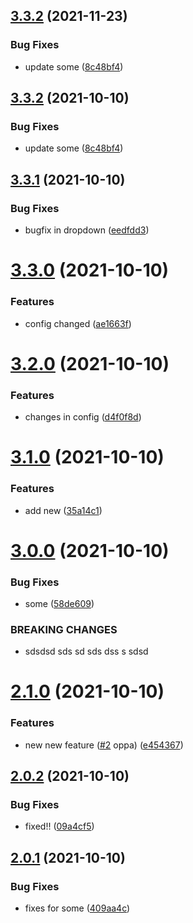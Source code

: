## [3.3.2](https://github.com/AndyKIron/semantic-release-test/compare/v3.3.1...v3.3.2) (2021-11-23)


### Bug Fixes

* update some ([8c48bf4](https://github.com/AndyKIron/semantic-release-test/commit/8c48bf4a6489217c6a6ee8e5405078036d1a7bf4))

## [3.3.2](https://github.com/AndyKIron/semantic-release-test/compare/v3.3.1...v3.3.2) (2021-10-10)


### Bug Fixes

* update some ([8c48bf4](https://github.com/AndyKIron/semantic-release-test/commit/8c48bf4a6489217c6a6ee8e5405078036d1a7bf4))

## [3.3.1](https://github.com/AndyKIron/semantic-release-test/compare/v3.3.0...v3.3.1) (2021-10-10)


### Bug Fixes

* bugfix in dropdown ([eedfdd3](https://github.com/AndyKIron/semantic-release-test/commit/eedfdd3032b92fb8b65aa1b9409ac8d066a4e4da))

# [3.3.0](https://github.com/AndyKIron/semantic-release-test/compare/v3.2.0...v3.3.0) (2021-10-10)


### Features

* config changed ([ae1663f](https://github.com/AndyKIron/semantic-release-test/commit/ae1663f00d205f8ad4c4885fcd6719bc9705b122))

# [3.2.0](https://github.com/AndyKIron/semantic-release-test/compare/v3.1.0...v3.2.0) (2021-10-10)


### Features

* changes in config ([d4f0f8d](https://github.com/AndyKIron/semantic-release-test/commit/d4f0f8d9f2ffa00be3ac775011b8d9c04ce41185))

# [3.1.0](https://github.com/AndyKIron/semantic-release-test/compare/v3.0.0...v3.1.0) (2021-10-10)


### Features

* add new ([35a14c1](https://github.com/AndyKIron/semantic-release-test/commit/35a14c14d1bb81258fe89bb39f0f84c07d96a202))

# [3.0.0](https://github.com/AndyKIron/semantic-release-test/compare/v2.1.0...v3.0.0) (2021-10-10)


### Bug Fixes

* some ([58de609](https://github.com/AndyKIron/semantic-release-test/commit/58de609d8188a15b9191dff9b4d58ca894a94a8e))


### BREAKING CHANGES

* sdsdsd sds sd sds dss s sdsd

# [2.1.0](https://github.com/AndyKIron/semantic-release-test/compare/v2.0.2...v2.1.0) (2021-10-10)


### Features

* new new feature ([#2](https://github.com/AndyKIron/semantic-release-test/issues/2) oppa) ([e454367](https://github.com/AndyKIron/semantic-release-test/commit/e4543677dca1de917394ac25f0a6988eae02b889))

## [2.0.2](https://github.com/AndyKIron/semantic-release-test/compare/v2.0.1...v2.0.2) (2021-10-10)


### Bug Fixes

* fixed!! ([09a4cf5](https://github.com/AndyKIron/semantic-release-test/commit/09a4cf5f729b4173ab4582ced3665575a3dc1ef3))

## [2.0.1](https://github.com/AndyKIron/semantic-release-test/compare/v2.0.0...v2.0.1) (2021-10-10)


### Bug Fixes

* fixes for some ([409aa4c](https://github.com/AndyKIron/semantic-release-test/commit/409aa4ca4950a55ca09b72bfc4afd7be43df293e))
